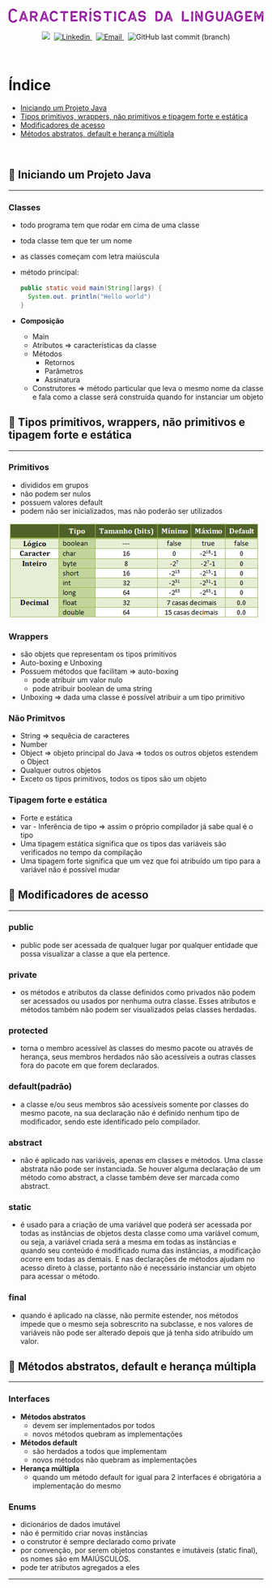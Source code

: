 <p align="center">
  <img src="../.github/language-feature.png" alt="Características da Linguagem" /> 
  
</p>

<p align="center">
  <img src="https://img.shields.io/badge/author-Nadia%20Ligia-890596?style=plastic">&nbsp;

  <a href="https://www.linkedin.com/in/nlnadialigia/">
  <img alt="Linkedin" src="https://img.shields.io/badge/-Linkedin -890596?style=plastic&logo=Linkedin&logoColor=white&link=https://www.linkedin.com/in/nlnadialigia/" />
  </a>&nbsp;
  <a href="mailto:nlnadialigia@gmail.com">
    <img alt="Email" src="https://img.shields.io/badge/-Email-890596?style=plastic&logo=Gmail&logoColor=white&link=mailto:nlnadialigia@gmail.com" />
  </a>&nbsp;
  <img alt="GitHub last commit (branch)" src="https://img.shields.io/github/last-commit/nlnadialigia/desenvolvimento-basico-java/language-feature?color=890596&style=plastic">
</p>

<br>

# Índice

- [Iniciando um Projeto Java](#📌-iniciando-um-projeto-java)
- [Tipos primitivos, wrappers, não primitivos e tipagem forte e estática](#📌-tipos-primitivos-wrappers-não-primitivos-e-tipagem-forte-e-estática)
- [Modificadores de acesso](#📌-modificadores-de-acesso)
- [Métodos abstratos, default e herança múltipla](#📌-métodos-abstratos-default-e-herança-múltipla)

<br>

## 📌 Iniciando um Projeto Java

---

### Classes

- todo programa tem que rodar em cima de uma classe
- toda classe tem que ter um nome
- as classes começam com letra maiúscula
- método principal:

  ```java
  public static void main(String[]args) {
    System.out. println("Hello world")
  }
  ```

- **Composição**
  - Main
  - Atributos ⇒ características da classe
  - Métodos
    - Retornos
    - Parâmetros
    - Assinatura
  - Construtores ⇒ método particular que leva o mesmo nome da classe e fala como a classe será construída quando for instanciar um objeto

## 📌 Tipos primitivos, wrappers, não primitivos e tipagem forte e estática

---

### Primitivos

- divididos em grupos
- não podem ser nulos
- possuem valores default
- podem não ser inicializados, mas não poderão ser utilizados

![TiposPrimitivos](../.github/tipos-primitivos.jpg)

### Wrappers

- são objets que representam os tipos primitivos
- Auto-boxing e Unboxing
- Possuem métodos que facilitam ⇒ auto-boxing
  - pode atribuir um valor nulo
  - pode atribuir boolean de uma string
- Unboxing ⇒ dada uma classe é possível atribuir a um tipo primitivo

### Não Primitvos

- String ⇒ sequêcia de caracteres
- Number
- Object ⇒ objeto principal do Java ⇒ todos os outros objetos estendem o Object
- Qualquer outros objetos
- Exceto os tipos primitivos, todos os tipos são um objeto

### Tipagem forte e estática

- Forte e estática
- var - Inferência de tipo ⇒ assim o próprio compilador já sabe qual é o tipo
- Uma tipagem estática significa que os tipos das variáveis são verificados no tempo da compilação
- Uma tipagem forte significa que um vez que foi atribuído um tipo para a variável não é possível mudar

## 📌 Modificadores de acesso

---

### public

- public pode ser acessada de qualquer lugar por qualquer entidade que possa visualizar a classe a que ela pertence.

### private

- os métodos e atributos da classe definidos como privados não podem ser acessados ou usados por nenhuma outra classe. Esses atributos e métodos também não podem ser visualizados pelas classes herdadas.

### protected

- torna o membro acessível às classes do mesmo pacote ou através de herança, seus membros herdados não são acessíveis a outras classes fora do pacote em que forem declarados.

### default(padrão)

- a classe e/ou seus membros são acessíveis somente por classes do mesmo pacote, na sua declaração não é definido nenhum tipo de modificador, sendo este identificado pelo compilador.

### abstract

- não é aplicado nas variáveis, apenas em classes e métodos. Uma classe abstrata não pode ser instanciada. Se houver alguma declaração de um método como abstract, a classe também deve ser marcada como abstract.

### static

- é usado para a criação de uma variável que poderá ser acessada por todas as instâncias de objetos desta classe como uma variável comum, ou seja, a variável criada será a mesma em todas as instâncias e quando seu conteúdo é modificado numa das instâncias, a modificação ocorre em todas as demais. E nas declarações de métodos ajudam no acesso direto à classe, portanto não é necessário instanciar um objeto para acessar o método.

### final

- quando é aplicado na classe, não permite estender, nos métodos impede que o mesmo seja sobrescrito na subclasse, e nos valores de variáveis não pode ser alterado depois que já tenha sido atribuído um valor.

## 📌 Métodos abstratos, default e herança múltipla

---

### Interfaces

- **Métodos abstratos**
  - devem ser implementados por todos
  - novos métodos quebram as implementações
- **Métodos default**
  - são herdados a todos que implementam
  - novos métodos não quebram as implementações
- **Herança múltipla**
  - quando um método default for igual para 2 interfaces é obrigatória a implementação do mesmo

### Enums

- dicionários de dados imutável
- não é permitido criar novas instâncias
- o construtor é sempre declarado como private
- por convenção, por serem objetos constantes e imutáveis (static final), os nomes são em MAIÚSCULOS.
- pode ter atributos agregados a eles

---
